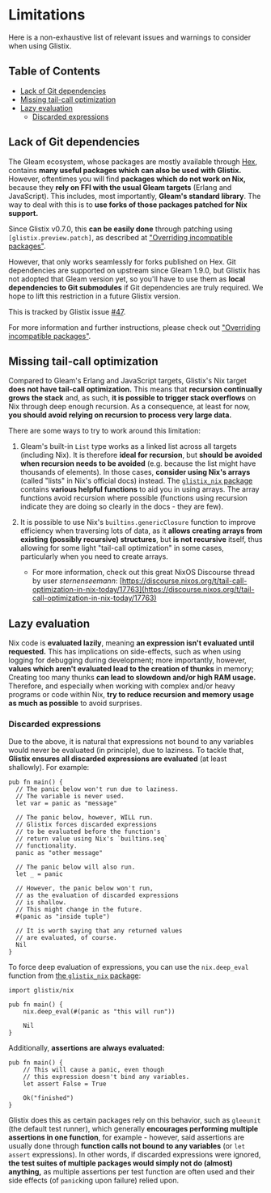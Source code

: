 # Limitations

Here is a non-exhaustive list of relevant issues and warnings to consider when using Glistix.

## Table of Contents

- [Lack of Git dependencies](#lack-of-git-dependencies)
- [Missing tail-call optimization](#missing-tail-call-optimization)
- [Lazy evaluation](#lazy-evaluation)
    - [Discarded expressions](#discarded-expressions)

## Lack of Git dependencies

The Gleam ecosystem, whose packages are mostly available through [Hex](https://hex.pm), contains **many useful packages which can also be used with Glistix.** However, oftentimes you will find **packages which do not work on Nix,** because they **rely on FFI with the usual Gleam targets** (Erlang and JavaScript). This includes, most importantly, **Gleam's standard library**. The way to deal with this is to **use forks of those packages patched for Nix support.**

Since Glistix v0.7.0, this **can be easily done** through patching using `[glistix.preview.patch]`, as described at ["Overriding incompatible packages"](../recipes/overriding-packages.md).

However, that only works seamlessly for forks published on Hex. Git dependencies are supported on upstream since Gleam 1.9.0, but Glistix has not adopted that Gleam version yet, so you'll have to use them as **local dependencies to Git submodules** if Git dependencies are truly required. We hope to lift this restriction in a future Glistix version.

This is tracked by Glistix issue [#47](https://github.com/Glistix/glistix/issues/47).

For more information and further instructions, please check out ["Overriding incompatible packages"](../recipes/overriding-packages.md).

## Missing tail-call optimization

Compared to Gleam's Erlang and JavaScript targets, Glistix's Nix target **does not have tail-call optimization.** This means that **recursion continually grows the stack** and, as such, **it is possible to trigger stack overflows** on Nix through deep enough recursion. As a consequence, at least for now, **you should avoid relying on recursion to process very large data.**

There are some ways to try to work around this limitation:

1. Gleam's built-in `List` type works as a linked list across all targets (including Nix). It is therefore **ideal for recursion**, but **should be avoided when recursion needs to be avoided** (e.g. because the list might have thousands of elements). In those cases, **consider using Nix's arrays** (called "lists" in Nix's official docs) instead. The [`glistix_nix` package](https://github.com/glistix/nix) contains **various helpful functions** to aid you in using arrays. The array functions avoid recursion where possible (functions using recursion indicate they are doing so clearly in the docs - they are few).

2. It is possible to use Nix's `builtins.genericClosure` function to improve efficiency when traversing lots of data, as it **allows creating arrays from existing (possibly recursive) structures**, but **is not recursive** itself, thus allowing for some light "tail-call optimization" in some cases, particularly when you need to create arrays.
    - For more information, check out this great NixOS Discourse thread by user _sternenseemann_: [https://discourse.nixos.org/t/tail-call-optimization-in-nix-today/17763](https://discourse.nixos.org/t/tail-call-optimization-in-nix-today/17763)

## Lazy evaluation

Nix code is **evaluated lazily**, meaning **an expression isn't evaluated until requested.** This has implications on side-effects, such as when using logging for debugging during development; more importantly, however, **values which aren't evaluated lead to the creation of thunks** in memory; Creating too many thunks **can lead to slowdown and/or high RAM usage.** Therefore, and especially when working with complex and/or heavy programs or code within Nix, **try to reduce recursion and memory usage as much as possible** to avoid surprises.

### Discarded expressions

Due to the above, it is natural that expressions not bound to any variables would never be evaluated (in principle), due to laziness. To tackle that, **Glistix ensures all discarded expressions are evaluated** (at least shallowly). For example:

```gleam
pub fn main() {
  // The panic below won't run due to laziness.
  // The variable is never used.
  let var = panic as "message"

  // The panic below, however, WILL run.
  // Glistix forces discarded expressions
  // to be evaluated before the function's
  // return value using Nix's `builtins.seq`
  // functionality.
  panic as "other message"

  // The panic below will also run.
  let _ = panic

  // However, the panic below won't run,
  // as the evaluation of discarded expressions
  // is shallow.
  // This might change in the future.
  #(panic as "inside tuple")

  // It is worth saying that any returned values
  // are evaluated, of course.
  Nil
}
```

To force deep evaluation of expressions, you can use the `nix.deep_eval` function from [the `glistix_nix` package](https://github.com/glistix/nix):

```gleam
import glistix/nix

pub fn main() {
    nix.deep_eval(#(panic as "this will run"))

    Nil
}
```

Additionally, **assertions are always evaluated:**

```gleam
pub fn main() {
    // This will cause a panic, even though
    // this expression doesn't bind any variables.
    let assert False = True

    Ok("finished")
}
```

Glistix does this as certain packages rely on this behavior, such as `gleeunit` (the default test runner), which generally **encourages performing multiple assertions in one function**, for example - however, said assertions are usually done through **function calls not bound to any variables** (or `let assert` expressions). In other words, if discarded expressions were ignored, **the test suites of multiple packages would simply not do (almost) anything,** as multiple assertions per test function are often used and their side effects (of `panic`king upon failure) relied upon.
